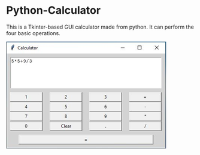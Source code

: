 # Python-Calculator
This is a Tkinter-based GUI calculator made from python. It can perform the four basic operations.

![alt-text](https://github.com/TheRishMan/Python-Calculator/blob/master/Calculator.JPG "Calculator")
